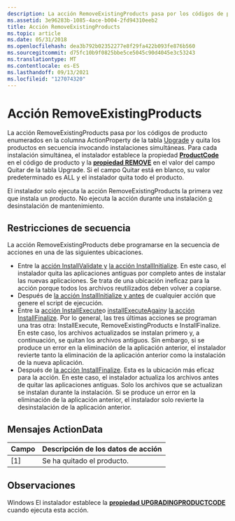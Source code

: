 ```yaml
---
description: La acción RemoveExistingProducts pasa por los códigos de producto enumerados en la columna ActionProperty de la tabla Upgrade y quita los productos en secuencia invocando instalaciones simultáneas.
ms.assetid: 3e96283b-1085-4ace-b004-2fd94310eeb2
title: Acción RemoveExistingProducts
ms.topic: article
ms.date: 05/31/2018
ms.openlocfilehash: dea3b792b02352277e8f29fa422b093fe876b560
ms.sourcegitcommit: d75fc10b9f0825bbe5ce5045c90d4045e3c53243
ms.translationtype: MT
ms.contentlocale: es-ES
ms.lasthandoff: 09/13/2021
ms.locfileid: "127074320"
---
```

# <a name="removeexistingproducts-action"></a>Acción RemoveExistingProducts

La acción RemoveExistingProducts pasa por los códigos de producto enumerados en la columna ActionProperty de la tabla [Upgrade](upgrade-table.md) y quita los productos en secuencia invocando instalaciones simultáneas. Para cada instalación simultánea, el instalador establece la propiedad [**ProductCode**](productcode.md) en el código de producto y la [**propiedad REMOVE**](remove.md) en el valor del campo Quitar de la tabla Upgrade. Si el campo Quitar está en blanco, su valor predeterminado es ALL y el instalador quita todo el producto.

El instalador solo ejecuta la acción RemoveExistingProducts la primera vez que instala un producto. No ejecuta la acción durante una instalación [o](maintenance-installation.md) desinstalación de mantenimiento.

## <a name="sequence-restrictions"></a>Restricciones de secuencia

La acción RemoveExistingProducts debe programarse en la secuencia de acciones en una de las siguientes ubicaciones.

-   Entre la [acción InstallValidate y](installvalidate-action.md) [la acción InstallInitialize](installinitialize-action.md). En este caso, el instalador quita las aplicaciones antiguas por completo antes de instalar las nuevas aplicaciones. Se trata de una ubicación ineficaz para la acción porque todos los archivos reutilizados deben volver a copiarse.
-   Después de [la acción InstallInitialize y antes](installinitialize-action.md) de cualquier acción que genere el script de ejecución.
-   Entre la [acción InstallExecute](installexecute-action.md)o [installExecuteAgain](installexecuteagain-action.md)y [la acción InstallFinalize](installfinalize-action.md). Por lo general, las tres últimas acciones se programan una tras otra: InstallExecute, RemoveExistingProducts e InstallFinalize. En este caso, los archivos actualizados se instalan primero y, a continuación, se quitan los archivos antiguos. Sin embargo, si se produce un error en la eliminación de la aplicación anterior, el instalador revierte tanto la eliminación de la aplicación anterior como la instalación de la nueva aplicación.
-   Después de [la acción InstallFinalize](installfinalize-action.md). Esta es la ubicación más eficaz para la acción. En este caso, el instalador actualiza los archivos antes de quitar las aplicaciones antiguas. Solo los archivos que se actualizan se instalan durante la instalación. Si se produce un error en la eliminación de la aplicación anterior, el instalador solo revierte la desinstalación de la aplicación anterior.

## <a name="actiondata-messages"></a>Mensajes ActionData



| Campo | Descripción de los datos de acción |
|-------|----------------------------|
| \[1\] | Se ha quitado el producto.           |



 

## <a name="remarks"></a>Observaciones

Windows El instalador establece la [**propiedad UPGRADINGPRODUCTCODE**](upgradingproductcode.md) cuando ejecuta esta acción.

 

 




